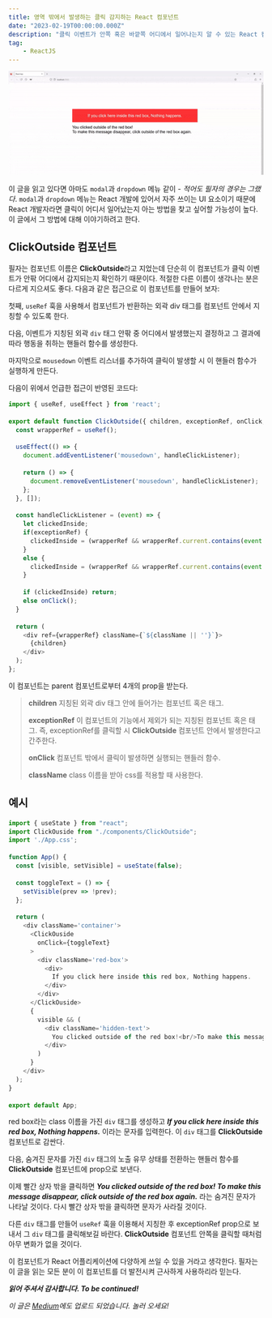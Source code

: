 ```yaml
---
title: 영역 밖에서 발생하는 클릭 감지하는 React 컴포넌트
date: "2023-02-19T00:00:00.000Z"
description: "클릭 이벤트가 안쪽 혹은 바깥쪽 어디에서 일어나는지 알 수 있는 React 컴포넌트를 만드는 내용입니다. "
tag: 
    - ReactJS
---
```


![click-outside](../gifs/click-outside.gif)

이 글을 읽고 있다면 아마도 `modal`과 `dropdown` 메뉴 같이 - _적어도 필자의 경우는 그랬다_. `modal`과 `dropdown` 메뉴는 React 개발에 있어서 자주 쓰이는 UI 요소이기 때문에 React 개발자라면 클릭이 어디서 일어났는지 아는 방법을 찾고 싶어할 가능성이 높다. 이 글에서 그 방법에 대해 이야기하려고 한다.

## ClickOutside 컴포넌트
필자는 컴포넌트 이름은 **ClickOutside**라고 지었는데 단순히 이 컴포넌트가 클릭 이벤트가 안팎 어디에서 감지되는지 확인하기 때문이다. 적절한 다른 이름이 생각나는 분은 다르게 지으셔도 좋다. 다음과 같은 접근으로 이 컴포넌트를 만들어 보자:

첫째, `useRef` 훅을 사용해서 컴포넌트가 반환하는 외곽 div 태그를 컴포넌트 안에서 지칭할 수 있도록 한다.

다음, 이벤트가 지칭된 외곽 `div` 태그 안팎 중 어디에서 발생했는지 결정하고 그 결과에 따라 행동을 취하는 핸들러 함수를 생성한다.

마지막으로 `mousedown` 이벤트 리스너를 추가하여 클릭이 발생할 시 이 핸들러 함수가 실행하게 만든다.

다음이 위에서 언급한 접근이 반영된 코드다:

```js
import { useRef, useEffect } from 'react';

export default function ClickOutside({ children, exceptionRef, onClick, className }) {
  const wrapperRef = useRef();

  useEffect(() => {
    document.addEventListener('mousedown', handleClickListener);
    
    return () => {
      document.removeEventListener('mousedown', handleClickListener);
    };
  }, []);

  const handleClickListener = (event) => {
    let clickedInside;
    if(exceptionRef) {
      clickedInside = (wrapperRef && wrapperRef.current.contains(event.target)) || exceptionRef.current === event.target || exceptionRef.current.contains(event.target);
    }
    else {
      clickedInside = (wrapperRef && wrapperRef.current.contains(event.target));
    }

    if (clickedInside) return;
    else onClick();
  }
  
  return (
    <div ref={wrapperRef} className={`${className || ''}`}>
      {children}
    </div>
  );
};
```

이 컴포넌트는 parent 컴포넌트로부터 4개의 prop을 받는다.

> **children** 지칭된 외곽 div 태그 안에 들어가는 컴포넌트 혹은 태그.
> 
> **exceptionRef** 이 컴포넌트의 기능에서 제외가 되는 지칭된 컴포넌트 혹은 태그. 즉, exceptionRef를 클릭할 시 **ClickOutside** 컴포넌트 안에서 발생한다고 간주한다.
> 
> **onClick** 컴포넌트 밖에서 클릭이 발생하면 실행되는 핸들러 함수.
> 
> **className** class 이름을 받아 css를 적용할 때 사용한다.

## 예시
```js
import { useState } from "react";
import ClickOuside from "./components/ClickOutside";
import './App.css';

function App() {
  const [visible, setVisible] = useState(false);

  const toggleText = () => {
    setVisible(prev => !prev);
  };

  return (
    <div className='container'>
      <ClickOuside
        onClick={toggleText}
      >
        <div className='red-box'>
          <div>
            If you click here inside this red box, Nothing happens.
          </div>
        </div>
      </ClickOuside>
      {
        visible && (
          <div className='hidden-text'>
            You clicked outside of the red box!<br/>To make this message disappear, click outside of the red box again.
          </div>
        )
      }
    </div>
  );
}

export default App; 
```

red box라는 class 이름을 가진 `div` 태그를 생성하고 _**If you click here inside this red box, Nothing happens.**_ 이라는 문자를 입력한다. 이 `div` 태그를 **ClickOutside** 컴포넌트로 감싼다. 

다음, 숨겨진 문자를 가진 `div` 태그의 노출 유무 상태를 전환하는 핸들러 함수를 **ClickOutside** 컴포넌트에 prop으로 보낸다.

이제 빨간 상자 밖을 클릭하면 _**You clicked outside of the red box! To make this message disappear, click outside of the red box again.**_ 라는 숨겨진 문자가 나타날 것이다. 다시 빨간 상자 밖을 클릭하면 문자가 사라질 것이다.

다른 `div` 태그를 만들어 `useRef` 훅을 이용해서 지칭한 후 exceptionRef prop으로 보내서 그 `div` 태그를 클릭해보길 바란다. **ClickOutside** 컴포넌트 안쪽을 클릭할 때처럼 아무 변화가 없을 것이다.

이 컴포넌트가 React 어플리케이션에 다양하게 쓰일 수 있을 거라고 생각한다. 필자는 이 글을 읽는 모든 분이 이 컴포넌트를 더 발전시켜 근사하게 사용하리라 믿는다.

_**읽어 주셔서 감사합니다. To be continued!**_

_이 글은 [Medium](https://medium.com/@shkim04/react-how-to-detect-click-outside-a-component-984fe2e003e8)에도 업로드 되었습니다._
_놀러 오세요!_